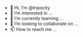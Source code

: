 - 👋 Hi, I’m @tripocity
- 👀 I’m interested in ...
- 🌱 I’m currently learning ...
- 💞️ I’m looking to collaborate on ...
- 📫 How to reach me ...

<!---
tripocity/tripocity is a ✨ special ✨ repository because its `README.md` (this file) appears on your GitHub profile.
You can click the Preview link to take a look at your changes.
--->
